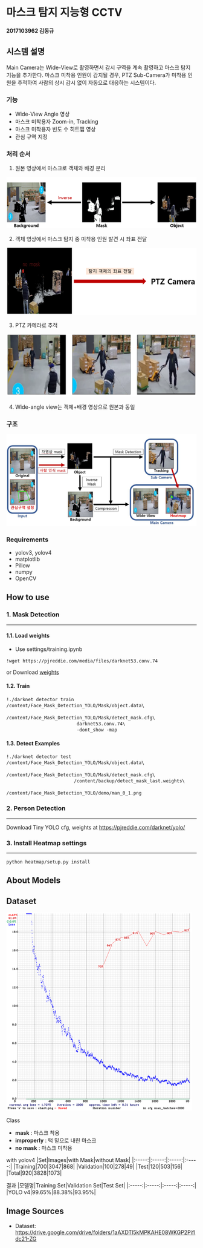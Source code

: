 # 마스크 탐지 지능형 CCTV
#### 2017103962 김동규

## 시스템 설명
Main Camera는 Wide-View로 촬영하면서 감시 구역을 계속 촬영하고 마스크 탐지 기능을 추가한다. 마스크 미착용 인원이 감지될 경우, PTZ Sub-Camera가 미착용 인원을 추적하여 사람의 상시 감시 없이 자동으로 대응하는 시스템이다.

### 기능
* Wide-View Angle 영상
* 마스크 미착용자 Zoom-in, Tracking
* 마스크 미착용자 빈도 수 히트맵 영상
* 관심 구역 지정

### 처리 순서
1. 원본 영상에서 마스크로 객체와 배경 분리

<img src="demo/mask.png"></img>


2. 객체 영상에서 마스크 탐지 중 미착용 인원 발견 시 좌표 전달

<img src="demo/ptz.png"></img>


3. PTZ 카메라로 추적

<img src="demo/tracking.png"></img>


4. Wide-angle view는 객체+배경 영상으로 원본과 동일

### 구조
<img src="demo/arch.JPG"></img>


### Requirements
* yolov3, yolov4
* matplotlib
* Pillow
* numpy
* OpenCV

## How to use

### 1. Mask Detection
--------------------
#### 1.1. Load weights
* Use settings/training.ipynb
~~~
!wget https://pjreddie.com/media/files/darknet53.conv.74
~~~

or Download [weights](https://drive.google.com/file/d/1_TOW4zOeoOkBm5hWePTDCmYxOKNxzgHu/view?usp=share_link)

#### 1.2. Train
~~~
!./darknet detector train /content/Face_Mask_Detection_YOLO/Mask/object.data\
                          /content/Face_Mask_Detection_YOLO/Mask/detect_mask.cfg\
                          darknet53.conv.74\
                          -dont_show -map 
~~~

#### 1.3. Detect Examples
~~~
!./darknet detector test /content/Face_Mask_Detection_YOLO/Mask/object.data\
                         /content/Face_Mask_Detection_YOLO/Mask/detect_mask.cfg\
                         /content/backup/detect_mask_last.weights\
                         /content/Face_Mask_Detection_YOLO/demo/man_0_1.png
~~~

### 2. Person Detection
-----------------------
Download Tiny YOLO cfg, weights at <https://pjreddie.com/darknet/yolo/>

### 3. Install Heatmap settings
---------------------
~~~
python heatmap/setup.py install
~~~

## About Models

Dataset
-----------------

<img src="demo/yolo_train.png"></img>

Class
* **mask** : 마스크 착용
* **improperly** : 턱 밑으로 내린 마스크
* **no mask** : 마스크 미착용

with yolov4
|Set|Images|with Mask|without Mask|
|:-----:|:-----:|:-----:|:-----:|
|Training|700|3047|868|
|Validation|100|278|49|
|Test|120|503|156|
|Total|920|3828|1073|

결과
|모델명|Training Set|Validation Set|Test Set|
|:-----:|:-----:|:-----:|:-----:|
|YOLO v4|99.65%|88.38%|93.95%|

Image Sources
--------------
* Dataset: <https://drive.google.com/drive/folders/1aAXDTl5kMPKAHE08WKGP2PifIdc21-ZG>
